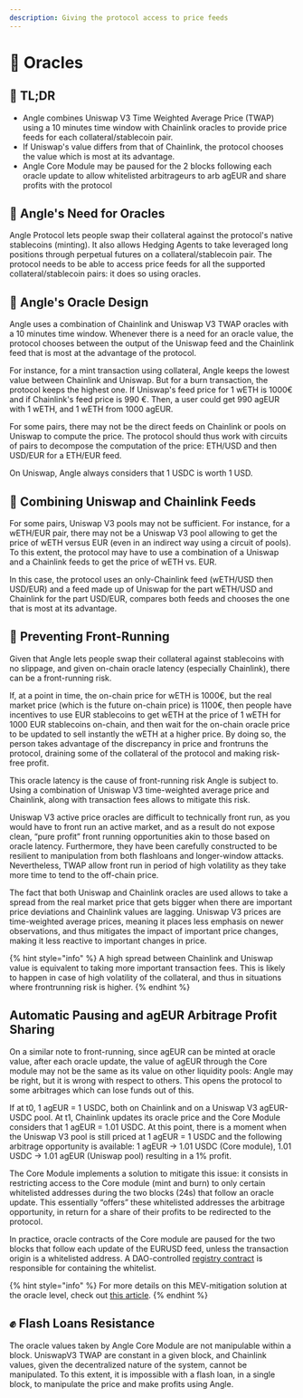 ```yaml
---
description: Giving the protocol access to price feeds
---
```


# 🔱 Oracles

## 🔎 TL;DR

- Angle combines Uniswap V3 Time Weighted Average Price \(TWAP\) using a 10 minutes time window with Chainlink oracles to provide price feeds for each collateral/stablecoin pair.
- If Uniswap's value differs from that of Chainlink, the protocol chooses the value which is most at its advantage.
- Angle Core Module may be paused for the 2 blocks following each oracle update to allow whitelisted arbitrageurs to arb agEUR and share profits with the protocol

## 🔮 Angle's Need for Oracles

Angle Protocol lets people swap their collateral against the protocol's native stablecoins \(minting\). It also allows Hedging Agents to take leveraged long positions through perpetual futures on a collateral/stablecoin pair. The protocol needs to be able to access price feeds for all the supported collateral/stablecoin pairs: it does so using oracles.

## 🎨 Angle's Oracle Design

Angle uses a combination of Chainlink and Uniswap V3 TWAP oracles with a 10 minutes time window. Whenever there is a need for an oracle value, the protocol chooses between the output of the Uniswap feed and the Chainlink feed that is most at the advantage of the protocol.

For instance, for a mint transaction using collateral, Angle keeps the lowest value between Chainlink and Uniswap. But for a burn transaction, the protocol keeps the highest one. If Uniswap's feed price for 1 wETH is 1000€ and if Chainlink's feed price is 990 €. Then, a user could get 990 agEUR with 1 wETH, and 1 wETH from 1000 agEUR.

For some pairs, there may not be the direct feeds on Chainlink or pools on Uniswap to compute the price. The protocol should thus work with circuits of pairs to decompose the computation of the price: ETH/USD and then USD/EUR for a ETH/EUR feed.

On Uniswap, Angle always considers that 1 USDC is worth 1 USD.

## 🔀 Combining Uniswap and Chainlink Feeds

For some pairs, Uniswap V3 pools may not be sufficient. For instance, for a wETH/EUR pair, there may not be a Uniswap V3 pool allowing to get the price of wETH versus EUR \(even in an indirect way using a circuit of pools\). To this extent, the protocol may have to use a combination of a Uniswap and a Chainlink feeds to get the price of wETH vs. EUR.

In this case, the protocol uses an only-Chainlink feed \(wETH/USD then USD/EUR\) and a feed made up of Uniswap for the part wETH/USD and Chainlink for the part USD/EUR, compares both feeds and chooses the one that is most at its advantage.

## 🚁 Preventing Front-Running

Given that Angle lets people swap their collateral against stablecoins with no slippage, and given on-chain oracle latency \(especially Chainlink\), there can be a front-running risk.

If, at a point in time, the on-chain price for wETH is 1000€, but the real market price \(which is the future on-chain price\) is 1100€, then people have incentives to use EUR stablecoins to get wETH at the price of 1 wETH for 1000 EUR stablecoins on-chain, and then wait for the on-chain oracle price to be updated to sell instantly the wETH at a higher price. By doing so, the person takes advantage of the discrepancy in price and frontruns the protocol, draining some of the collateral of the protocol and making risk-free profit.

This oracle latency is the cause of front-running risk Angle is subject to. Using a combination of Uniswap V3 time-weighted average price and Chainlink, along with transaction fees allows to mitigate this risk.

Uniswap V3 active price oracles are difficult to technically front run, as you would have to front run an active market, and as a result do not expose clean, “pure profit” front running opportunities akin to those based on oracle latency. Furthermore, they have been carefully constructed to be resilient to manipulation from both flashloans and longer-window attacks. Nevertheless, TWAP allow front run in period of high volatility as they take more time to tend to the off-chain price.

The fact that both Uniswap and Chainlink oracles are used allows to take a spread from the real market price that gets bigger when there are important price deviations and Chainlink values are lagging. Uniswap V3 prices are time-weighted average prices, meaning it places less emphasis on newer observations, and thus mitigates the impact of important price changes, making it less reactive to important changes in price.

{% hint style="info" %}
A high spread between Chainlink and Uniswap value is equivalent to taking more important transaction fees. This is likely to happen in case of high volatility of the collateral, and thus in situations where frontrunning risk is higher.
{% endhint %}

## Automatic Pausing and agEUR Arbitrage Profit Sharing

On a similar note to front-running, since agEUR can be minted at oracle value, after each oracle update, the value of agEUR through the Core module may not be the same as its value on other liquidity pools: Angle may be right, but it is wrong with respect to others. This opens the protocol to some arbitrages which can lose funds out of this.

If at t0, 1 agEUR = 1 USDC, both on Chainlink and on a Uniswap V3 agEUR-USDC pool. At t1, Chainlink updates its oracle price and the Core Module considers that 1 agEUR = 1.01 USDC. At this point, there is a moment when the Uniswap V3 pool is still priced at 1 agEUR = 1 USDC and the following arbitrage opportunity is available: 1 agEUR → 1.01 USDC (Core module), 1.01 USDC → 1.01 agEUR (Uniswap pool) resulting in a 1% profit.

The Core Module implements a solution to mitigate this issue: it consists in restricting access to the Core module (mint and burn) to only certain whitelisted addresses during the two blocks (24s) that follow an oracle update. This essentially “offers” these whitelisted addresses the arbitrage opportunity, in return for a share of their profits to be redirected to the protocol.

In practice, oracle contracts of the Core module are paused for the two blocks that follow each update of the EURUSD feed, unless the transaction origin is a whitelisted address. A DAO-controlled [registry contract](https://etherscan.io/address/0xc48B15492A4c4F48808576f6fCbC6dea9388E942) is responsible for containing the whitelist.

{% hint style="info" %}
For more details on this MEV-mitigation solution at the oracle level, check out [this article](https://www.angle.money/blog/announcements/taking-profits-back-from-mev-bots).
{% endhint %}

## ✊ Flash Loans Resistance

The oracle values taken by Angle Core Module are not manipulable within a block. UniswapV3 TWAP are constant in a given block, and Chainlink values, given the decentralized nature of the system, cannot be manipulated. To this extent, it is impossible with a flash loan, in a single block, to manipulate the price and make profits using Angle.
